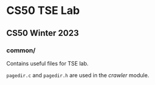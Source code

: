 # CS50 TSE Lab
## CS50 Winter 2023

### common/

Contains useful files for TSE lab.

`pagedir.c` and `pagedir.h` are used in the *crawler* module.